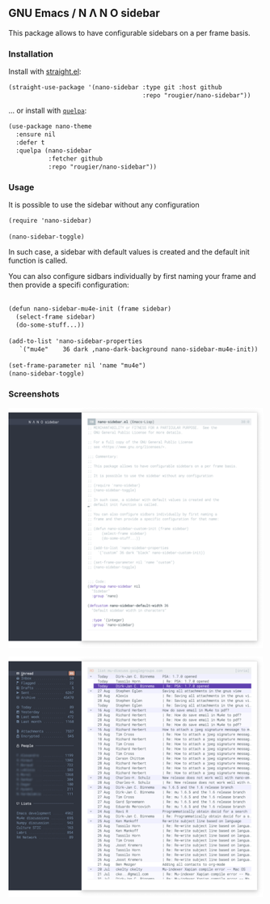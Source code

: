 ## GNU Emacs / N Λ N O sidebar

This package allows to have configurable sidebars on a per frame basis.

### Installation

Install with [straight.el](https://github.com/raxod502/straight.el):

```
(straight-use-package '(nano-sidebar :type git :host github
                                     :repo "rougier/nano-sidebar"))
```

... or install with [`quelpa`](https://github.com/quelpa/quelpa):

```emacs-lisp
(use-package nano-theme
  :ensure nil
  :defer t
  :quelpa (nano-sidebar
           :fetcher github
           :repo "rougier/nano-sidebar"))
```

### Usage

It is possible to use the sidebar without any configuration

```emacs-lisp
(require 'nano-sidebar)

(nano-sidebar-toggle)
```

In such case, a sidebar with default values is created and the default
init function is called.

You can also configure sidbars individually by first naming your frame
and then provide a specifi configuration:

```emacs-list

(defun nano-sidebar-mu4e-init (frame sidebar)
  (select-frame sidebar)
  (do-some-stuff...))

(add-to-list 'nano-sidebar-properties
   `("mu4e"    36 dark ,nano-dark-background nano-sidebar-mu4e-init))

(set-frame-parameter nil 'name "mu4e")
(nano-sidebar-toggle)
```

### Screenshots

![](images/nano-sidebar-default.png)

![](images/nano-sidebar-mu4e.png)
